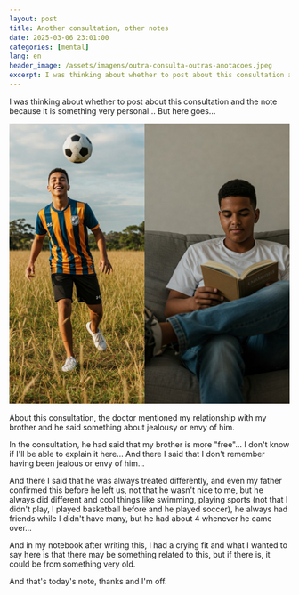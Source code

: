 ```yaml
---
layout: post
title: Another consultation, other notes
date: 2025-03-06 23:01:00
categories: [mental]
lang: en
header_image: /assets/imagens/outra-consulta-outras-anotacoes.jpeg
excerpt: I was thinking about whether to post about this consultation and the note because it is something...
---
```


I was thinking about whether to post about this consultation and the note because it is something very personal... But here goes...

![Another consultation, other notes](/assets/imagens/outra-consulta-outras-anotacoes.jpeg)

About this consultation, the doctor mentioned my relationship with my brother and he said something about jealousy or envy of him.

In the consultation, he had said that my brother is more "free"... I don't know if I'll be able to explain it here... And there I said that I don't remember having been jealous or envy of him...

And there I said that he was always treated differently, and even my father confirmed this before he left us, not that he wasn't nice to me, but he always did different and cool things like swimming, playing sports (not that I didn't play, I played basketball before and he played soccer), he always had friends while I didn't have many, but he had about 4 whenever he came over...

And in my notebook after writing this, I had a crying fit and what I wanted to say here is that there may be something related to this, but if there is, it could be from something very old.

And that's today's note, thanks and I'm off.